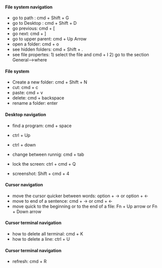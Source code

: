#### File system navigation


*  go to path : cmd + Shift + G 
*  go to Desktop : cmd + Shift + D
*  go previous: cmd + [
*  go next: cmd + ]
*  go to upper parent: cmd + Up Arrow  
*  open a folder: cmd + o
*  see hidden folders: cmd + Shift + .
*  see file propertes: 1) select the file and cmd + I 2) go to the section General-->where


#### File system 

*  Create a new folder: cmd + Shift + N
*  cut:  cmd + c
*  paste: cmd + v
*  delete:  cmd + backspace
*  rename a folder: enter


#### Desktop navigation

*  find a program: cmd + space
*  ctrl + Up 
*  ctrl + down
*  change between runnig: cmd + tab


* lock the screen: ctrl + cmd + Q
* screenshot: Shift + cmd + 4 

#### Cursor navigation

* move the cursor quicker between words: option + -> or option + <- 
* move to end of a sentence: cmd + -> or  cmd + <-
* move quick to the beginning or to the end of a file: Fn + Up arrow or Fn + Down arrow 

#### Cursor terminal navigation
* how to delete all terminal: cmd + K 
* how to delete a line: ctrl + U

#### Cursor terminal navigation
* refresh: cmd + R 



